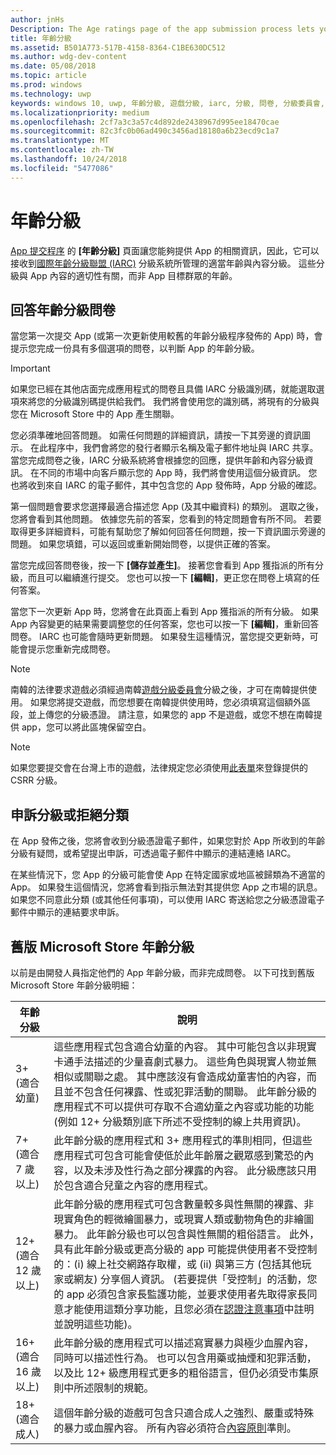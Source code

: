 ```yaml
---
author: jnHs
Description: The Age ratings page of the app submission process lets you provide information about your app so it can receive the appropriate age ratings from the International Age Ratings Coalition (IARC).
title: 年齡分級
ms.assetid: B501A773-517B-4158-8364-C1BE630DC512
ms.author: wdg-dev-content
ms.date: 05/08/2018
ms.topic: article
ms.prod: windows
ms.technology: uwp
keywords: windows 10, uwp, 年齡分級, 遊戲分級, iarc, 分級, 問卷, 分級委員會, 內容分級
ms.localizationpriority: medium
ms.openlocfilehash: 2cf7a3c3a57c4d892de2438967d995ee18470cae
ms.sourcegitcommit: 82c3fc0b06ad490c3456ad18180a6b23ecd9c1a7
ms.translationtype: MT
ms.contentlocale: zh-TW
ms.lasthandoff: 10/24/2018
ms.locfileid: "5477086"
---
```

# <a name="age-ratings"></a>年齡分級


[App 提交程序](app-submissions.md) 的 **\[年齡分級\]** 頁面讓您能夠提供 App 的相關資訊，因此，它可以接收到[國際年齡分級聯盟 (IARC)](http://go.microsoft.com/fwlink/p/?LinkId=716854) 分級系統所管理的適當年齡與內容分級。 這些分級與 App 內容的適切性有關，而非 App 目標群眾的年齡。

## <a name="answering-the-age-ratings-questionnaire"></a>回答年齡分級問卷

當您第一次提交 App (或第一次更新使用較舊的年齡分級程序發佈的 App) 時，會提示您完成一份具有多個選項的問卷，以判斷 App 的年齡分級。

> [!IMPORTANT]
> 如果您已經在其他店面完成應用程式的問卷且具備 IARC 分級識別碼，就能選取選項來將您的分級識別碼提供給我們。 我們將會使用您的識別碼，將現有的分級與您在 Microsoft Store 中的 App 產生關聯。

您必須準確地回答問題。 如需任何問題的詳細資訊，請按一下其旁邊的資訊圖示。 在此程序中，我們會將您的發行者顯示名稱及電子郵件地址與 IARC 共享。 當您完成問卷之後，IARC 分級系統將會根據您的回應，提供年齡和內容分級資訊。 在不同的市場中向客戶顯示您的 App 時，我們將會使用這個分級資訊。 您也將收到來自 IARC 的電子郵件，其中包含您的 App 發佈時，App 分級的確認。

第一個問題會要求您選擇最適合描述您 App (及其中繼資料) 的類別。 選取之後，您將會看到其他問題。 依據您先前的答案，您看到的特定問題會有所不同。 若要取得更多詳細資料，可能有幫助您了解如何回答任何問題，按一下資訊圖示旁邊的問題。 如果您填錯，可以返回或重新開始問卷，以提供正確的答案。

當您完成回答問卷後，按一下 **\[儲存並產生\]**。 接著您會看到 App 獲指派的所有分級，而且可以繼續進行提交。 您也可以按一下 **\[編輯\]**，更正您在問卷上填寫的任何答案。

當您下一次更新 App 時，您將會在此頁面上看到 App 獲指派的所有分級。 如果 App 內容變更的結果需要調整您的任何答案，您也可以按一下 **\[編輯\]**，重新回答問卷。 IARC 也可能會隨時更新問題。 如果發生這種情況，當您提交更新時，可能會提示您重新完成問卷。

<span id="boards" />

> [!NOTE]
> 南韓的法律要求遊戲必須經過南韓[遊戲分級委員會](http://go.microsoft.com/fwlink/p/?LinkId=228256)分級之後，才可在南韓提供使用。 如果您將提交遊戲，而您想要在南韓提供使用時，您必須填寫這個額外區段，並上傳您的分級憑證。 請注意，如果您的 app 不是遊戲，或您不想在南韓提供 app，您可以將此區塊保留空白。

> [!NOTE]
> 如果您要提交會在台灣上市的遊戲，法律規定您必須使用[此表單](https://go.microsoft.com/fwlink/?linkid=867281)來登錄提供的 CSRR 分級。 

<span id="appeal" />

## <a name="appealing-ratings-or-refused-classifications"></a>申訴分級或拒絕分類

在 App 發佈之後，您將會收到分級憑證電子郵件，如果您對於 App 所收到的年齡分級有疑問，或希望提出申訴，可透過電子郵件中顯示的連結連絡 IARC。

在某些情況下，您 App 的分級可能會使 App 在特定國家或地區被歸類為不適當的 App。 如果發生這個情況，您將會看到指示無法對其提供您 App 之市場的訊息。 如果您不同意此分類 (或其他任何事項)，可以使用 IARC 寄送給您之分級憑證電子郵件中顯示的連結要求申訴。


## <a name="previous-microsoft-store-age-ratings"></a>舊版 Microsoft Store 年齡分級

以前是由開發人員指定他們的 App 年齡分級，而非完成問卷。 以下可找到舊版 Microsoft Store 年齡分級明細：

| 年齡分級                           | 說明                            |
|--------------------------------------|----------------------------------------|
| 3+ (適合幼童)     | 這些應用程式包含適合幼童的內容。 其中可能包含以非現實卡通手法描述的少量喜劇式暴力。 這些角色與現實人物並無相似或關聯之處。 其中應該沒有會造成幼童害怕的內容，而且並不包含任何裸露、性或犯罪活動的關聯。 此年齡分級的應用程式不可以提供可存取不合適幼童之內容或功能的功能 (例如 12+ 分級類別底下所述不受控制的線上共用資訊)。            |
| 7+ (適合 7 歲以上)   | 此年齡分級的應用程式和 3+ 應用程式的準則相同，但這些應用程式可包含可能會使低於此年齡層之觀眾感到驚恐的內容，以及未涉及性行為之部分裸露的內容。 此分級應該只用於包含適合兒童之內容的應用程式。                                                                                   |
| 12+ (適合 12 歲以上) | 此年齡分級的應用程式可包含數量較多與性無關的裸露、非現實角色的輕微繪圖暴力，或現實人類或動物角色的非繪圖暴力。 此年齡分級也可以包含與性無關的粗俗語言。 此外，具有此年齡分級或更高分級的 app 可能提供使用者不受控制的：(i) 線上社交網路存取權，或 (ii) 與第三方 (包括其他玩家或網友) 分享個人資訊。 (若要提供「受控制」的活動，您的 app 必須包含家長監護功能，並要求使用者先取得家長同意才能使用這類分享功能，且您必須在[認證注意事項](notes-for-certification.md)中註明並說明這些功能)。 |
| 16+ (適合 16 歲以上) | 此年齡分級的應用程式可以描述寫實暴力與極少血腥內容，同時可以描述性行為。 也可以包含用藥或抽煙和犯罪活動，以及比 12+ 級應用程式更多的粗俗語言，但仍必須受市集原則中所述限制的規範。                                                                                                                           |
| 18+ (適合成人)            | 這個年齡分級的遊戲可包含只適合成人之強烈、嚴重或特殊的暴力或血腥內容。 所有內容必須符合[內容原則](https://docs.microsoft.com/legal/windows/agreements/store-policies)準則。                                                                                                                                                            |
